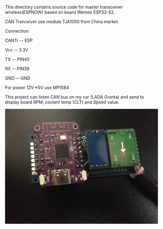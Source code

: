 This directory contains source code for master transceiver wireless(ESPNOW) based on board Wemos ESP32-S2.

CAN Tranceiver use module TJA1050 from China market.

Connection:

CANTr --  ESP

Vcc   --  3.3V

TX    --  PIN40

RX    --  PIN39

GND   --  GND

For power 12V->5V use MP1584

This project can listen CAN bus on my car (LADA Granta) and send to display board RPM, coolant temp (CLT) and Speed value.

![wemos-s2](https://github.com/Light-r4y/esp32-remote-dash/blob/main/media/wemos-s2.jpg)
